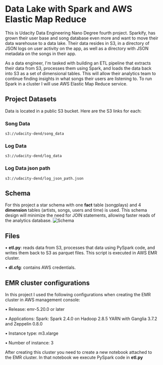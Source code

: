 # Data Lake with Spark and AWS Elastic Map Reduce
This is Udacity Data Engineering Nano Degree fourth project. Sparkify, has grown their user base and song database even more and want to move their data warehouse to a data lake. Their data resides in S3, in a directory of JSON logs on user activity on the app, as well as a directory with JSON metadata on the songs in their app. 

As a data engineer, I'm tasked with building an ETL pipeline that extracts their data from S3, processes them using Spark, and loads the data back into S3 as a set of dimensional tables. This will allow their analytics team to continue finding insights in what songs their users are listening to. To run Spark in a cluster I will use AWS Elastic Map Reduce service. 

## Project Datasets

Data is located in a public S3 bucket. Here are the S3 links for each:

### Song Data

````s3://udacity-dend/song_data````

### Log Data 

````s3://udacity-dend/log_data````

### Log Data json path

````s3://udacity-dend/log_json_path.json````

## Schema

For this project a star schema with one **fact** table (songplays) and 4 **dimension** tables (artists, songs, users and time) is used. This schema design will minimize the need for JOIN statements, allowing faster reads of the analytics database. 
![Schema](https://user-images.githubusercontent.com/97537153/189656630-3b5373a3-b989-4480-975a-7958938e607f.png)

## Files

• **etl.py**: reads data from S3, processes that data using PySpark code, and writes them back to S3 as parquet files. This script is executed in AWS EMR cluster.

• **dl.cfg**: contains AWS credentials.

## EMR cluster configurations

In this project I used the following configurations when creating the EMR cluster in AWS management console:

• Release: emr-5.20.0 or later

• Applications: Spark: Spark 2.4.0 on Hadoop 2.8.5 YARN with Ganglia 3.7.2 and Zeppelin 0.8.0

• Instance type: m3.xlarge

• Number of instance: 3

After creating this cluster you need to create a new notebook attached to the EMR cluster. In that notebook we execute PySpark code in **etl.py**
